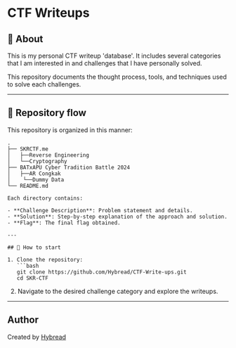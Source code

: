 # CTF Writeups


## 📖 About

This is my personal CTF writeup 'database'. It includes several categories that I am interested in and challenges that I have personally solved. 

This repository documents the thought process, tools, and techniques used to solve each challenges.

---

## 📁 Repository flow

This repository is organized in this manner:

```
.
├── SKRCTF.me
│   ├──Reverse Engineering
│   └──Cryptography
├── BATxAPU Cyber Tradition Battle 2024
│   ├──AR Congkak
│    └──Dummy Data
└── README.md

Each directory contains:

- **Challenge Description**: Problem statement and details.
- **Solution**: Step-by-step explanation of the approach and solution.
- **Flag**: The final flag obtained.

---

## 🚀 How to start

1. Clone the repository:
   ```bash
   git clone https://github.com/Hybread/CTF-Write-ups.git
   cd SKR-CTF
   ```
2. Navigate to the desired challenge category and explore the writeups.

---


## Author

Created by [Hybread](https://github.com/Hybread)
